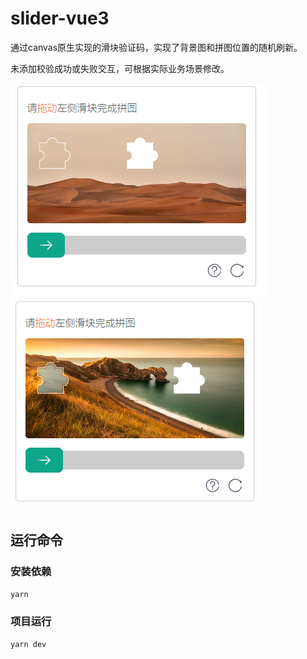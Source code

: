 # slider-vue3

通过canvas原生实现的滑块验证码，实现了背景图和拼图位置的随机刷新。

未添加校验成功或失败交互，可根据实际业务场景修改。

![效果图](public\result.png)
![效果图](public\result2.png)

## 运行命令

### 安装依赖

```sh
yarn
```

### 项目运行

```sh
yarn dev
```
